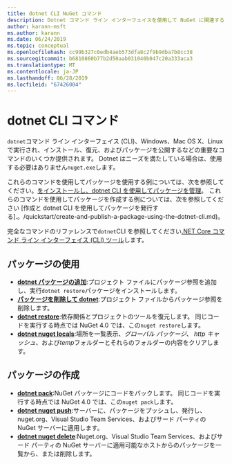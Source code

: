 ```yaml
---
title: dotnet CLI NuGet コマンド
description: Dotnet コマンド ライン インターフェイスを使用して NuGet に関連するコマンドの簡単なリファレンスです。
author: karann-msft
ms.author: karann
ms.date: 06/24/2019
ms.topic: conceptual
ms.openlocfilehash: cc99b327c0edb4aeb573dfa8c2f9b9dba7b8cc38
ms.sourcegitcommit: b6810860b77b2d50aab031040b047c20a333aca3
ms.translationtype: MT
ms.contentlocale: ja-JP
ms.lasthandoff: 06/28/2019
ms.locfileid: "67426004"
---
```

# <a name="dotnet-cli-commands"></a>dotnet CLI コマンド

`dotnet`コマンド ライン インターフェイス (CLI)、Windows、Mac OS X、Linux で実行され、インストール、復元、およびパッケージを公開するなどの重要なコマンドのいくつか提供されます。 Dotnet はニーズを満たしている場合は、使用する必要はありません`nuget.exe`します。

これらのコマンドを使用してパッケージを使用する例については、次を参照してください。[をインストールし、dotnet CLI を使用してパッケージを管理](../consume-packages/install-use-packages-dotnet-cli.md)。 これらのコマンドを使用してパッケージを作成する例については、次を参照してください [作成と dotnet CLI を使用してパッケージを発行する].。/quickstart/create-and-publish-a-package-using-the-dotnet-cli.md)。

完全なコマンドのリファレンスで`dotnet`CLI を参照してください[.NET Core コマンド ライン インターフェイス (CLI) ツール](/dotnet/core/tools/?tabs=netcore2x)します。

## <a name="package-consumption"></a>パッケージの使用

- [**dotnet パッケージの追加**](/dotnet/core/tools/dotnet-add-package):プロジェクト ファイルにパッケージ参照を追加し、実行`dotnet restore`パッケージをインストールします。
- [**パッケージを削除して dotnet**](/dotnet/core/tools/dotnet-remove-package):プロジェクト ファイルからパッケージ参照を削除します。
- [**dotnet restore**](/dotnet/core/tools/dotnet-restore?tabs=netcore2x):依存関係とプロジェクトのツールを復元します。 同じコードを実行する時点では NuGet 4.0 では、この`nuget restore`します。
- [**dotnet nuget locals**](/dotnet/core/tools/dotnet-nuget-locals):場所を一覧表示、*グローバル パッケージ*、 *http キャッシュ*、および*temp*フォルダーとそれらのフォルダーの内容をクリアします。

## <a name="package-creation"></a>パッケージの作成

- [**dotnet pack**](/dotnet/core/tools/dotnet-pack?tabs=netcore2x):NuGet パッケージにコードをパックします。 同じコードを実行する時点では NuGet 4.0 では、この`nuget pack`します。
- [**dotnet nuget push**](/dotnet/core/tools/dotnet-nuget-push):サーバーに、パッケージをプッシュし、発行し、nuget.org、Visual Studio Team Services、およびサード パーティの NuGet サーバーに適用します。
- [**dotnet nuget delete**](/dotnet/core/tools/dotnet-nuget-delete):Nuget.org、Visual Studio Team Services、およびサード パーティの NuGet サーバーに適用可能なホストからのパッケージを一覧から、または削除します。
